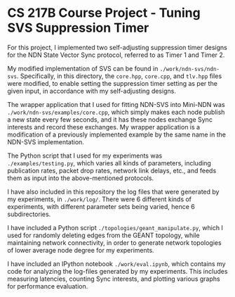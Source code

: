 # CS 217B Course Project - Tuning SVS Suppression Timer

For this project, I implemented two self-adjusting suppression timer designs for the NDN State Vector Sync protocol, referred to as Timer 1 and Timer 2.

My modified implementation of SVS can be found in `./work/ndn-svs/ndn-svs`. Specifically, in this directory, the `core.hpp`, `core.cpp`, and `tlv.hpp` files were modified, to enable setting the suppression timer setting as per the given input, in accordance with my self-adjusting designs.

The wrapper application that I used for fitting NDN-SVS into Mini-NDN was `./work/ndn-svs/examples/core.cpp`, which simply makes each node publish a new state every few seconds, and it has these nodes exchange Sync interests and record these exchanges. My wrapper application is a modification of a previously implemented example by the same name in the NDN-SVS implementation. 

The Python script that I used for my experiments was `./examples/testing.py`, which varies all kinds of parameters, including publication rates, packet drop rates, network link delays, etc., and feeds them as input into the above-mentioned protocols.

I have also included in this repository the log files that were generated by my experiments, in `./work/log/`. There were 6 different kinds of experiments, with different parameter sets being varied, hence 6 subdirectories.

I have included a Python script `./topologies/geant_manipulate.py`, which I used for randomly deleting edges from the GEANT topology, while maintaining network connectivity, in order to generate network topologies of lower average node degree for my experiments.

I have included an IPython notebook `./work/eval.ipynb`, which contains my code for analyzing the log-files generated by my experiments. This includes measuring latencies, counting Sync interests, and plotting various graphs for performance evaluation.
